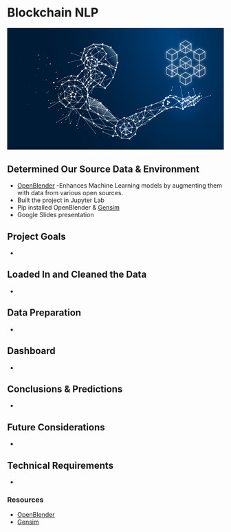 # Blockchain NLP
![Image Credit:Bahrain This Week.com](images/ai-blockchain.jpeg)

## Determined Our Source Data & Environment
- [OpenBlender](https://openblender.io/#/my_dashboard)
    -Enhances Machine Learning models by augmenting them with data from various open sources.
- Built the project in Jupyter Lab
- Pip installed OpenBlender & [Gensim](https://www.geeksforgeeks.org/nlp-gensim-tutorial-complete-guide-for-beginners/)
- Google Slides presentation

## Project Goals
- 

## Loaded In and Cleaned the Data
-

## Data Preparation
-

## Dashboard
- 

## Conclusions & Predictions
- 

## Future Considerations
-

## Technical Requirements
- 

### Resources

- [OpenBlender](https://openblender.io/#/my_dashboard)
- [Gensim](https://www.geeksforgeeks.org/nlp-gensim-tutorial-complete-guide-for-beginners/)